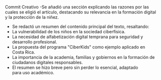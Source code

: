 Commit Creativo
-Se añadió una sección explicando las razones por las cuales se eligió el artículo, destacando su relevancia en la formación digital y la protección de la niñez.
- Se redactó un resumen del contenido principal del texto, resaltando:
- La vulnerabilidad de los niños en la sociedad ciberfísica.
- La necesidad de alfabetización digital temprana para seguridad y desarrollo profesional.
- La propuesta del programa "CiberKids" como ejemplo aplicado en Costa Rica.
- La importancia de la academia, familias y gobiernos en la formación de ciudadanos digitales responsables.
- El resumen se hizo breve pero sin perder lo esencial, adaptado para uso académico.
